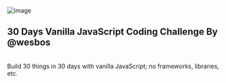 ![image](https://github.com/AmitSaha15/JavaScript30/assets/95316932/fc7e1851-45af-40bd-8f87-1bfcc2608958)

## 30 Days Vanilla JavaScript Coding Challenge By @wesbos
</br> Build 30 things in 30 days with vanilla JavaScript; no frameworks, libraries, etc.
